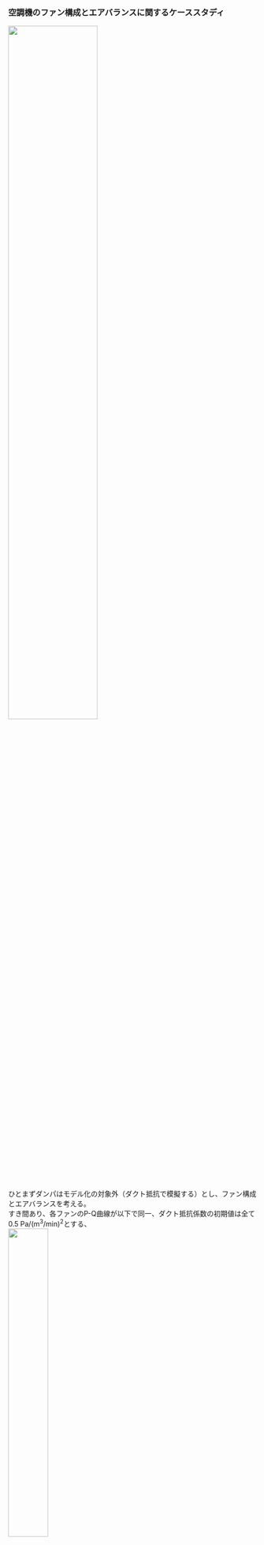 ### 空調機のファン構成とエアバランスに関するケーススタディ
  
<img src="https://user-images.githubusercontent.com/27459538/113416271-ed2a9f80-93fb-11eb-9f89-d06136d71e81.png" width=60%>  
  
ひとまずダンパはモデル化の対象外（ダクト抵抗で模擬する）とし、ファン構成とエアバランスを考える。   
すき間あり、各ファンのP-Q曲線が以下で同一、ダクト抵抗係数の初期値は全て0.5 Pa/(m<sup>3</sup>/min)<sup>2</sup>とする、  
<img src="https://user-images.githubusercontent.com/27459538/113414238-860aec00-93f7-11eb-8d3e-32d4adf9698a.png" width=40%>  
#### エアバランスを下図（VAV空調システムFPT1手順書付属書　図4-0参照）のように調整することを試みる。  
<img src="https://user-images.githubusercontent.com/27459538/113411222-2fe67a80-93f0-11eb-928d-2066b77694a2.png" width=40%>  
  
上図エアバランスを得るために、SA・RA・EAファンinv、ダクトab・efの抵抗係数を調整した結果、  
`Fan_SA.inv = 0.87, Fan_RA.inv = 0.77, Fan_EA.inv = 0.08, abの抵抗係数:1.67, efの抵抗係数:2.37`の時に以下の結果（状態A）となった。
```
室内外差圧:  0.0 Pa
各ダクトの風量(m3/min, 矢印の向きが正)
← 1.99 －－－ RAファン: 9.0 ←－－
          ↓                    ｜
         7.0     　　　   　 　 室 →EAファン: 1.0
          ｜                      →すき間: 0.0
          ｜                  　↑
→ 3.01 －－－→SAファン: 10.0 －－
```
SAファン風量-EAファン風量=RAファン風量となり、すき間風量がなくなることで、結果として室圧も外気圧と同等になる。   
なお、調整は各ファンのinvとab・efの抵抗係数を仮想的にPI制御しておこなった。なお、invは仮想的に下限値0.01まで抑えられるものとした。  
  
上記状態Aから、
- 外気導入量：設計風量を維持（3.0を維持）
- 第3種換気排気量：設計風量固定（1.0を維持）  
  
しつつ、給気ファンを居室の温調VAV群の要求風量でインバータ制御する。この際、以下の想定が正しいか検証する。  
1. 給気風量をファンINV制御で減っていくと、OA・RA・EAダンパ開度が同じなら、RA・OAはあるところまで同じ割合で減る。
2. しかし、外気導入量を設計風量に維持しなければならないので、OAダクト系の抵抗を小さく（ダンパ開度を大きく）して維持する。
3. OAダクトが全開となり、抵抗がつけられなくなると、次はRAダンパを絞り、OAが設計風量を維持する。
4. RAダンパが全閉になり、OA＝SA、RA=0（空調機に戻る風量）のオールフレッシュ状態になってからは、設計外気量は維持できなくなる。
  
  
## 1.1  状態Aから、SAファンinvのみ調整（EAファンは固定速と仮定する）  
SAファン設定風量: 9.0  
`Fan_SA.inv=0.77, Fan_RA.inv=0.77 Fan_EA.inv=0.078, ab抵抗係数:1.66, ef抵抗係数:2.38`  
```
室内外差圧:  -0.188 Pa
各ダクトの風量(m3/min, 矢印の向きが正)
← 2.22 －－－RAファン: 8.78 ←－－
          ↓                  　 ｜
         6.56     　　　   　　  室 →EAファン: 0.83
          ｜                    　 →すき間: -0.61
          ｜                  　↑
→ 2.43 －－－→SAファン: 9.0 －－
```
> SAファンの圧力低下により、EA+RAファンの引っ張りが相対的に大きくなり、流入するすきま風が生じる。  
> 実質的な外気導入量：2.43+0.61=3.04  
  
SAファン設定風量: 8.0  
`Fan_SA.inv=0.61, Fan_RA.inv=0.77 Fan_EA.inv=0.078, ab抵抗係数:1.66, ef抵抗係数:2.38`  
```
室内外差圧:  -0.497 Pa
各ダクトの風量(m3/min, 矢印の向きが正)
← 2.39 －－－RAファン: 8.57 ←－－
          ↓                  　 ｜
         6.18     　　　   　　  室 →EAファン: 0.42
          ｜                   　  →すき間: -1.0
          ｜                  　↑
→ 1.82 －－－→SAファン: 7.99 －－
```
> RAファンの引っ張りが強く、EAファンの風量が0に近づく。このままSAファンの回転数を落とすとEAファンの風量が0になる（計算上ファンは逆流しないものとしている）。  
> `OA・RA・EAダンパ開度が同じなら、RA・OAはあるところまで同じ割合で減る`ことも確認された。SAファン風量減：RAファン風量減、SAファン風量減：OA風量減は一定である。  
> 実質的な外気導入量：1.82+1.0=2.82
  
## 1.2 1.1に対し、EAファンinvも調整  
SAファン設定風量: 9.0  
`Fan_SA.inv=0.77, Fan_RA.inv=0.77 Fan_EA.inv=0.095, ab抵抗係数:1.66, ef抵抗係数:2.38`
```
室内外差圧:  -0.302 Pa
各ダクトの風量(m3/min, 矢印の向きが正)
← 2.21 －－－RAファン: 8.78 ←－－
          ↓                  　 ｜
         6.56     　　　   　　  室 →EAファン: 1.0
          ｜                    　 →すき間: -0.78
          ｜                  　↑
→ 2.43 －－－→SAファン: 9.0 －－
```
> 1.1に対して、EAファンの風量増加分はそのまますき間風になっている。  
> 実質的な外気導入量：2.43+0.78=3.21  
  
SAファン設定風量: 8.0  
`Fan_SA.inv=0.66, Fan_RA.inv=0.77 Fan_EA.inv=0.13, ab抵抗係数:1.66, ef抵抗係数:2.38`
```
室内外差圧:  -1.168 Pa
各ダクトの風量(m3/min, 矢印の向きが正)
← 2.37 －－－RAファン: 8.53 ←－－
          ↓                     ｜
         6.16     　　　   　　  室 →EAファン: 1.0
          ｜                       →すき間: -1.53
          ｜                  　↑
→ 1.84 －－－→SAファン: 8.0 －－
```
> 上記と同様、1.1に対して、EAファンの風量増加分はそのまますき間風になっている。  
> 実質的な外気導入量：1.84+1.53=3.37  
## 2. 1.2に対し、OA系ダクト抵抗係数（ab抵抗係数）も調整  
SAファン設定風量: 9.0  
`Fan_SA.inv=0.72, Fan_RA.inv=0.77, Fan_EA.inv=0.085, ab抵抗係数:0.35, ef抵抗係数:2.38`
```
室内外差圧:  -0.12 Pa
各ダクトの風量(m3/min, 矢印の向きが正)
← 2.49 －－－RAファン: 8.49 ←－－
          ↓                  　 ｜
         6.0     　　　   　　　 室 →EAファン: 1.0
          ｜                 　    →すき間: -0.49
          ｜                  　↑
→ 3.0 －－－→SAファン: 9.0 －－
```
> OA系ダクトの抵抗が小さくなることで、OAダクトの風量が回復した。  
> 実質的な外気導入量：3.0+0.49=3.49  
  
SAファン設定風量: 8.0  
`Fan_SA.inv=0.62, Fan_RA.inv=0.77, Fan_EA.inv=0.12, ab抵抗係数:0.01（下限値）, ef抵抗係数:2.38`
```
室内外差圧:  -0.83 Pa
各ダクトの風量(m3/min, 矢印の向きが正)
← 2.6 －－－RAファン: 8.29 ←－－
          ↓                 　  ｜
         5.69     　　　   　　  室 →EAファン: 1.0
          ｜                   　  →すき間: -1.29
          ｜                  　↑
→ 2.3 －－－→SAファン: 8.0 －－
```
> OA系ダクトの抵抗が下限値（＝ダンパ全開）となってもOAダクト風量は3.0よりも小さい。
> 実質的な外気導入量：2.3+1.29=3.59  
> そこで、RAダンパを閉める（ダクトdeの抵抗係数を増加させる）
## 3. RAダクトの抵抗を、OAダクトの風量をみながら調整  
SA・EAファンinvは2.と変わらず調整した。OAダクト抵抗は下限値で固定（=ダンパ全開で固定）した。  
SAファン設定風量: 8.0  
`Fan_SA.inv=0.62, Fan_RA.inv=0.77, Fan_EA.inv=0.081, ab抵抗係数:0.01（下限値）, ef抵抗係数:2.38, de抵抗係数:0.76（元は0.5）`
```
室内外差圧:  -0.041 Pa
各ダクトの風量(m3/min, 矢印の向きが正)
← 2.28 －－－RAファン: 7.28 ←－－
          ↓                  　 ｜
         5.0     　　　   　　   室 →EAファン: 1.0
          ｜                   　  →すき間: -0.29
          ｜                  　↑
→ 3.01 －－－→SAファン: 8.0 －－
```
> RAダクトの抵抗が増加することで、RAダクトの風量が低下し、OAダクトの風量が設定値を達成できた。  
> 実質的な外気導入量：3.01+0.29=3.30  
  
SAファン設定風量: 5.0  
`Fan_SA.inv=0.40, Fan_RA.inv=0.77, Fan_EA.inv=0.012, ab抵抗係数:0.01（下限値）, ef抵抗係数:2.38, de抵抗係数:6.65` 
```
室内外差圧:  0.589 Pa
各ダクトの風量(m3/min, 矢印の向きが正)
← 0.9 －－－RAファン: 2.91 ←－－
          ↓                     ｜
         2.01     　　　   　　  室 →EAファン: 1.0
          ｜                       →すき間: 1.09
          ｜                  　↑
→ 2.99 －－－→SAファン: 5.0 －－
```
> 比較的適切に調整されている。  
> 実質的な外気導入量：2.99（室が静圧ですき間風は流出方向）  
  
SAファンの設定風量を落とすとEAファンinvが下限値に張り付く。そこで仮にRAダクト抵抗を3000まで上げた場合を示す。  
## 4. RAダンパをほぼ全閉にした場合  
SAファン設定風量: 3.0  
`Fan_SA.inv=0.26, Fan_RA.inv=0.77, Fan_EA.inv=0.01（下限値）, ab抵抗係数:0.01（下限値）, ef抵抗係数:2.38, de抵抗係数:3000` 
```
室内外差圧:  1.096 Pa
各ダクトの風量(m3/min, 矢印の向きが正)
← -0.13 －－－RAファン: 0.14 ←－－
          ↓                      ｜
         0.27     　　　   　　   室 →EAファン: 1.36
          ｜                        →すき間: 1.48
          ｜                  　  ↑
→ 2.71 －－－→SAファン: 2.98 －－
```
> RAファンの加圧力RAはRAダンパが閉じることで相殺されてしまい、余剰排気ダクトで逆流が生じる。  
> 外気導入量という意味では設計値を維持できている。その代わり、EAファンから排気できない分すき間から空気を出すしかないため、室の圧力が高くなる。  
  
## 付録：各ファン、OA系・余剰排気系ダクトの風量から、OA系ダクト風量=3.0, すき間風0.0となるよう調整
SAファン設定風量: 4.0  
`Fan_SA.inv=0.32, Fan_RA.inv=0.24, Fan_EA.inv=0.077, ab抵抗係数:0.024, ef抵抗係数:0.070`  
```
室内外差圧:  0.0 Pa
各ダクトの風量(m3/min, 矢印の向きが正)
← 2.0 －－－RAファン: 3.0 ←－－
          ↓                   ｜
         1.0     　　　   　　 室 →EAファン: 0.99
          ｜                     →すき間: 0.01
          ｜                 　↑
→ 3.0 －－－→SAファン: 4.0 －－
```
SAファン設定風量: 3.0  
`Fan_SA.inv=0.23, Fan_RA.inv=0.16, Fan_EA.inv=0.077, ab抵抗係数:10^-8（下限値はないと仮定）, ef抵抗係数:10^-8（下限値はないと仮定）` 
```
室内外差圧:  0.0 Pa
各ダクトの風量(m3/min, 矢印の向きが正)
← 2.0 －－－RAファン: 2.0 ←－－
          ↓                   ｜
         0.0     　　　   　　 室 →EAファン: 0.99
          ｜                     →すき間: 0.01
          ｜                 　↑
→ 3.0 －－－→SAファン: 3.0 －－
```
各ファンinvと、OA系ダクト抵抗、余剰排気系ダクト抵抗を自由に調整可能であれば、各ダクトの風量は任意の値に調整できる。  
しかし、現実ではファンには最低回転数があり、ダンパには全開時でも抵抗があるため、制御しきれない点が生じる。  
ファン特性、ファン最低回転数、ダクトの抵抗、ダンパ特性、に現実的なものを与えることで、より現実的な検討が可能になる。  
